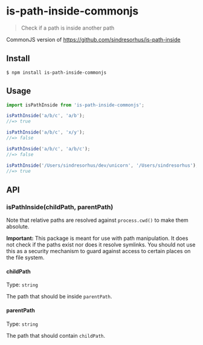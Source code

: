 # is-path-inside-commonjs

> Check if a path is inside another path

CommonJS version of https://github.com/sindresorhus/is-path-inside

## Install

```
$ npm install is-path-inside-commonjs
```

## Usage

```js
import isPathInside from 'is-path-inside-commonjs';

isPathInside('a/b/c', 'a/b');
//=> true

isPathInside('a/b/c', 'x/y');
//=> false

isPathInside('a/b/c', 'a/b/c');
//=> false

isPathInside('/Users/sindresorhus/dev/unicorn', '/Users/sindresorhus');
//=> true
```

## API

### isPathInside(childPath, parentPath)

Note that relative paths are resolved against `process.cwd()` to make them absolute.

**Important:** This package is meant for use with path manipulation. It does not check if the paths exist nor does it resolve symlinks. You should not use this as a security mechanism to guard against access to certain places on the file system.

#### childPath

Type: `string`

The path that should be inside `parentPath`.

#### parentPath

Type: `string`

The path that should contain `childPath`.

